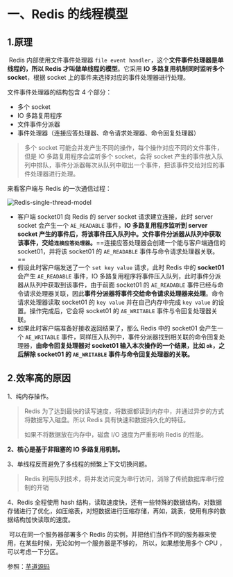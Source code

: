 # 一、Redis 的线程模型

## 1.原理

​	Redis 内部使用文件事件处理器 `file event handler`，这个**文件事件处理器是单线程的，所以 Redis 才叫做单线程的模型**。它采用 **IO 多路复用机制同时监听多个 socket**，根据 socket 上的事件来选择对应的事件处理器进行处理。

文件事件处理器的结构包含 4 个部分：

- 多个 socket
- IO 多路复用程序
- 文件事件分派器
- 事件处理器（连接应答处理器、命令请求处理器、命令回复处理器）

> 多个 socket 可能会并发产生不同的操作，每个操作对应不同的文件事件，但是 IO 多路复用程序会监听多个 socket，会将 socket 产生的事件放入队列中排队，事件分派器每次从队列中取出一个事件，把该事件交给对应的事件处理器进行处理。

来看客户端与 Redis 的一次通信过程：

![Redis-single-thread-model](/Users/jack/Desktop/md/images/01-0249933.png)

- 客户端 socket01 向 Redis 的 server socket 请求建立连接，此时 server socket 会产生一个 `AE_READABLE` 事件，**IO 多路复用程序监听到 server socket 产生的事件后，将该事件压入队列中。文件事件分派器从队列中获取该事件，交给`连接应答处理器`。**==连接应答处理器会创建一个能与客户端通信的 socket01，并将该 socket01 的 `AE_READABLE` 事件与命令请求处理器关联。==
- 假设此时客户端发送了一个 `set key value` 请求，此时 Redis 中的 **socket01** 会产生 `AE_READABLE` 事件，IO 多路复用程序将事件压入队列，此时事件分派器从队列中获取到该事件，由于前面 socket01 的 `AE_READABLE` 事件已经与命令请求处理器关联，因此**事件分派器将事件交给命令请求处理器来处理**。命令请求处理器读取 socket01 的 `key value` 并在自己内存中完成 `key value` 的设置。操作完成后，它会将 socket01 的 `AE_WRITABLE` 事件与令回复处理器关联。
- 如果此时客户端准备好接收返回结果了，那么 Redis 中的 socket01 会产生一个 `AE_WRITABLE` 事件，同样压入队列中，事件分派器找到相关联的命令回复处理器，**由命令回复处理器对 socket01 输入本次操作的一个结果，比如 `ok`，之后解除 socket01 的 `AE_WRITABLE` 事件与命令回复处理器的关联。**

## 2.效率高的原因

1、纯内存操作。

> Redis 为了达到最快的读写速度，将数据都读到内存中，并通过异步的方式将数据写入磁盘。所以 Redis 具有快速和数据持久化的特征。
>
> 如果不将数据放在内存中，磁盘 I/O 速度为严重影响 Redis 的性能。

**2、核心是基于非阻塞的 IO 多路复用机制。**

3、单线程反而避免了多线程的频繁上下文切换问题。

> Redis 利用队列技术，将并发访问变为串行访问，消除了传统数据库串行控制的开销

4、Redis 全程使用 hash 结构，读取速度快，还有一些特殊的数据结构，对数据存储进行了优化，如压缩表，对短数据进行压缩存储，再如，跳表，使用有序的数据结构加快读取的速度。

​	可以在同一个服务器部署多个 Redis 的实例，并把他们当作不同的服务器来使用，在某些时候，无论如何一个服务器是不够的， 所以，如果想使用多个 CPU ，可以考虑一下分区。





















参照：[芋道源码](http://svip.iocoder.cn/Redis/Interview/)